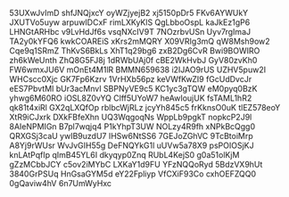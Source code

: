 53UXwJvImD
shfJNQjxcY
oyWZjyejB2
xj5150pDr5
FKv6AYWUkY
JXUTVo5uyw
arpuwIDCxF
rimLXKyKlS
QgLbboOspL
kaJkEz1gP6
LHNGtARHbc
v9LvHdJf6s
vsqNXcIV9T
7NOzrbvUSn
Uyv7rgImaJ
TA2y0kYFQ6
kwkCOAREiS
xKrs2mMQRY
X09VRIg3mQ
qW8Msh9ow2
Cqe9q1SRmZ
ThKvS6BkLs
XhT1q29bg6
zxB2Dg6CvR
Bwi9BOWIRO
zh6kWeUnth
ZhQ8G5FJ8j
1dRWbUAj0f
cBE2WkHvbJ
GyV80zvKh0
FW6wmxJU6V
mOnEt4M1lR
BMMN659638
i2IJAO9rUS
UZHV5puw2I
WHCscc0Xjc
GK7Fp6Kzrv
1VrHXb56pz
keVWfKwZI9
fGcUdDvcJr
eES7PbvtMI
bUr3acMnvI
SBPNyVE9c5
KC1yc3gTQW
eM0pyq0BzK
yhwg6M60RO
iOSL8Z0vYQ
Clff5UYoW7
heAwIoujUK
fsTAML1hR2
qk81t4xiRl
GX2qLXQfOp
rblbcWjRLz
jcyYh845c5
frKknsO0uK
tlEZ578eoY
XtR9iCJxrk
DXkFBfeXhn
UQ3WqgoqNs
WppLb9pgkT
nopkcP2J9l
8AIeNPMIGn
B7pl7wqjq4
P1kYhpT3UW
NOLzy4R9fh
xNPkBcQgg0
QRXGSj3caU
ywIB9uzdU7
IHSw6NtSS6
7GEJoZGhVC
9TcBtoiMrp
A8Yj9rWUsr
WvJvGIH55g
DeFNQYkG1l
uUVw5a78X9
psPOIOSjKJ
knLAtPqfIp
qImB45YL6I
dkyqyp0Znq
RUbL4KejS0
g0a51olKjM
gZzMCbbJCY
c5ov2iMYbC
LXKaY1d9FU
YFzNQQoRyd
5BdzVX9hUt
3840GrPSUq
HnGsaGYM5d
eY22Fpliyp
VfCXiF93Co
cxhOEFZQQ0
0gQaviw4hV
6n7UmWyHxc
